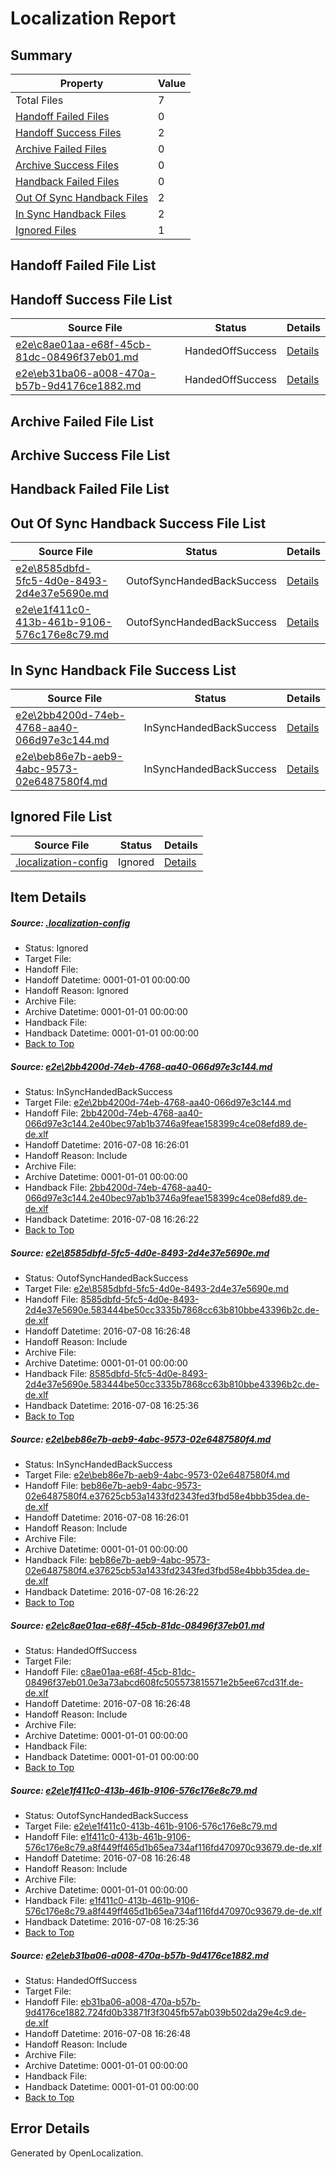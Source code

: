 # <a name='report-top'></a> Localization Report

## Summary
 Property | Value 
 -------- | ----- 
 Total Files | 7
[ Handoff Failed Files ](#handoff-failed-list)| 0
[ Handoff Success Files ](#handoff-success-list)| 2
[ Archive Failed Files ](#archive-failed-list)| 0
[ Archive Success Files ](#archive-success-list)| 0
[ Handback Failed Files ](#handback-failed-list)| 0
[ Out Of Sync Handback Files ](#outofsync-handback-success-list)| 2
[ In Sync Handback Files ](#insync-handback-success-list)| 2
[ Ignored Files ](#ignored-list)| 1

## <a name='handoff-failed-list'></a> Handoff Failed File List

## <a name='handoff-success-list'></a> Handoff Success File List
 Source File | Status | Details 
 ----------- | ------ | ------- 
 [e2e\c8ae01aa-e68f-45cb-81dc-08496f37eb01.md](https://github.com/OpenLocalizationTestOrg/oltest/blob/0203e8682fd85d85cfe05fa9303fc6e09634e1b1/e2e/c8ae01aa-e68f-45cb-81dc-08496f37eb01.md) | HandedOffSuccess | [Details](#79c6732912d040e3285e9214fcb6df9c6f2c79d74)
 [e2e\eb31ba06-a008-470a-b57b-9d4176ce1882.md](https://github.com/OpenLocalizationTestOrg/oltest/blob/0203e8682fd85d85cfe05fa9303fc6e09634e1b1/e2e/eb31ba06-a008-470a-b57b-9d4176ce1882.md) | HandedOffSuccess | [Details](#928a244f8bc8b54f7c1191dd365db2361ca63cbd6)

## <a name='archive-failed-list'></a> Archive Failed File List

## <a name='archive-success-list'></a> Archive Success File List

## <a name='handback-failed-list'></a> Handback Failed File List

## <a name='outofsync-handback-success-list'></a> Out Of Sync Handback Success File List
 Source File | Status | Details 
 ----------- | ------ | ------- 
 [e2e\8585dbfd-5fc5-4d0e-8493-2d4e37e5690e.md](https://github.com/OpenLocalizationTestOrg/oltest/blob/141edf7685cf443fb0f580f788c20851b11ca01a/e2e/8585dbfd-5fc5-4d0e-8493-2d4e37e5690e.md) | OutofSyncHandedBackSuccess | [Details](#83f7b4d48e8c9dfbf6b289cbf3860d8bab7cbb7c2)
 [e2e\e1f411c0-413b-461b-9106-576c176e8c79.md](https://github.com/OpenLocalizationTestOrg/oltest/blob/141edf7685cf443fb0f580f788c20851b11ca01a/e2e/e1f411c0-413b-461b-9106-576c176e8c79.md) | OutofSyncHandedBackSuccess | [Details](#9c1c95706e426dd5e77adedd84195b9a1f488cf95)

## <a name='insync-handback-success-list'></a> In Sync Handback File Success List
 Source File | Status | Details 
 ----------- | ------ | ------- 
 [e2e\2bb4200d-74eb-4768-aa40-066d97e3c144.md](https://github.com/OpenLocalizationTestOrg/oltest/blob/b771ee4c4c6688fb953526fff9faf1acecd1c3aa/e2e/2bb4200d-74eb-4768-aa40-066d97e3c144.md) | InSyncHandedBackSuccess | [Details](#d9b782438574fd3eaee8e20a13cd880dc0077a871)
 [e2e\beb86e7b-aeb9-4abc-9573-02e6487580f4.md](https://github.com/OpenLocalizationTestOrg/oltest/blob/b771ee4c4c6688fb953526fff9faf1acecd1c3aa/e2e/beb86e7b-aeb9-4abc-9573-02e6487580f4.md) | InSyncHandedBackSuccess | [Details](#51c8ccd84437801cb043099d5cc7560e947244d83)

## <a name='ignored-list'></a> Ignored File List
 Source File | Status | Details 
 ----------- | ------ | ------- 
 [.localization-config](https://github.com/OpenLocalizationTestOrg/oltest/blob/0203e8682fd85d85cfe05fa9303fc6e09634e1b1/.localization-config) | Ignored | [Details](#3d4f252ac210baf56311d7e97dcc2db10974dbd20)

## Item Details
##### <a name='3d4f252ac210baf56311d7e97dcc2db10974dbd20'></a> Source: [.localization-config](https://github.com/OpenLocalizationTestOrg/oltest/blob/0203e8682fd85d85cfe05fa9303fc6e09634e1b1/.localization-config)
* Status: Ignored
* Target File: 
* Handoff File: 
* Handoff Datetime: 0001-01-01 00:00:00
* Handoff Reason: Ignored
* Archive File: 
* Archive Datetime: 0001-01-01 00:00:00
* Handback File: 
* Handback Datetime: 0001-01-01 00:00:00
* [Back to Top](#report-top)

##### <a name='d9b782438574fd3eaee8e20a13cd880dc0077a871'></a> Source: [e2e\2bb4200d-74eb-4768-aa40-066d97e3c144.md](https://github.com/OpenLocalizationTestOrg/oltest/blob/b771ee4c4c6688fb953526fff9faf1acecd1c3aa/e2e/2bb4200d-74eb-4768-aa40-066d97e3c144.md)
* Status: InSyncHandedBackSuccess
* Target File: [e2e\2bb4200d-74eb-4768-aa40-066d97e3c144.md](https://github.com/OpenLocalizationTestOrg/oltest-dede-fly/blob/4184611a7e05b028534ebd41d379344aef95931e/e2e/2bb4200d-74eb-4768-aa40-066d97e3c144.md)
* Handoff File: [2bb4200d-74eb-4768-aa40-066d97e3c144.2e40bec97ab1b3746a9feae158399c4ce08efd89.de-de.xlf](https://github.com/OpenLocalizationTestOrg/olhandoff-e2e/blob/d32b48f1fa3b4a0f0e9cfbf6432f48dde64ed65c/ol-handoff/OpenLocalizationTestOrg/oltest-dede-fly/ci/ht/2bb4200d-74eb-4768-aa40-066d97e3c144.2e40bec97ab1b3746a9feae158399c4ce08efd89.de-de.xlf)
* Handoff Datetime: 2016-07-08 16:26:01
* Handoff Reason: Include
* Archive File: 
* Archive Datetime: 0001-01-01 00:00:00
* Handback File: [2bb4200d-74eb-4768-aa40-066d97e3c144.2e40bec97ab1b3746a9feae158399c4ce08efd89.de-de.xlf](https://github.com/OpenLocalizationTestOrg/olhandback-e2e/blob/aad4a138df4a7193cd67120c4606f283ffd02083/ol-handback/OpenLocalizationTestOrg/oltest-dede-fly/ci/ht/2bb4200d-74eb-4768-aa40-066d97e3c144.2e40bec97ab1b3746a9feae158399c4ce08efd89.de-de.xlf)
* Handback Datetime: 2016-07-08 16:26:22
* [Back to Top](#report-top)

##### <a name='83f7b4d48e8c9dfbf6b289cbf3860d8bab7cbb7c2'></a> Source: [e2e\8585dbfd-5fc5-4d0e-8493-2d4e37e5690e.md](https://github.com/OpenLocalizationTestOrg/oltest/blob/141edf7685cf443fb0f580f788c20851b11ca01a/e2e/8585dbfd-5fc5-4d0e-8493-2d4e37e5690e.md)
* Status: OutofSyncHandedBackSuccess
* Target File: [e2e\8585dbfd-5fc5-4d0e-8493-2d4e37e5690e.md](https://github.com/OpenLocalizationTestOrg/oltest-dede-fly/blob/4ff7f7295323fe864af5a370726fad91e32f8e6c/e2e/8585dbfd-5fc5-4d0e-8493-2d4e37e5690e.md)
* Handoff File: [8585dbfd-5fc5-4d0e-8493-2d4e37e5690e.583444be50cc3335b7868cc63b810bbe43396b2c.de-de.xlf](https://github.com/OpenLocalizationTestOrg/olhandoff-e2e/blob/295fba9ffe7195a9f504e7ee8751a0601233c786/ol-handoff/OpenLocalizationTestOrg/oltest-dede-fly/ci/low/8585dbfd-5fc5-4d0e-8493-2d4e37e5690e.583444be50cc3335b7868cc63b810bbe43396b2c.de-de.xlf)
* Handoff Datetime: 2016-07-08 16:26:48
* Handoff Reason: Include
* Archive File: 
* Archive Datetime: 0001-01-01 00:00:00
* Handback File: [8585dbfd-5fc5-4d0e-8493-2d4e37e5690e.583444be50cc3335b7868cc63b810bbe43396b2c.de-de.xlf](https://github.com/OpenLocalizationTestOrg/olhandback-e2e/blob/2cf449f67eef865e0abb19fbc74bafc38cde7a2a/ol-handback/OpenLocalizationTestOrg/oltest-dede-fly/ci/high/8585dbfd-5fc5-4d0e-8493-2d4e37e5690e.583444be50cc3335b7868cc63b810bbe43396b2c.de-de.xlf)
* Handback Datetime: 2016-07-08 16:25:36
* [Back to Top](#report-top)

##### <a name='51c8ccd84437801cb043099d5cc7560e947244d83'></a> Source: [e2e\beb86e7b-aeb9-4abc-9573-02e6487580f4.md](https://github.com/OpenLocalizationTestOrg/oltest/blob/b771ee4c4c6688fb953526fff9faf1acecd1c3aa/e2e/beb86e7b-aeb9-4abc-9573-02e6487580f4.md)
* Status: InSyncHandedBackSuccess
* Target File: [e2e\beb86e7b-aeb9-4abc-9573-02e6487580f4.md](https://github.com/OpenLocalizationTestOrg/oltest-dede-fly/blob/4184611a7e05b028534ebd41d379344aef95931e/e2e/beb86e7b-aeb9-4abc-9573-02e6487580f4.md)
* Handoff File: [beb86e7b-aeb9-4abc-9573-02e6487580f4.e37625cb53a1433fd2343fed3fbd58e4bbb35dea.de-de.xlf](https://github.com/OpenLocalizationTestOrg/olhandoff-e2e/blob/d32b48f1fa3b4a0f0e9cfbf6432f48dde64ed65c/ol-handoff/OpenLocalizationTestOrg/oltest-dede-fly/ci/ht/beb86e7b-aeb9-4abc-9573-02e6487580f4.e37625cb53a1433fd2343fed3fbd58e4bbb35dea.de-de.xlf)
* Handoff Datetime: 2016-07-08 16:26:01
* Handoff Reason: Include
* Archive File: 
* Archive Datetime: 0001-01-01 00:00:00
* Handback File: [beb86e7b-aeb9-4abc-9573-02e6487580f4.e37625cb53a1433fd2343fed3fbd58e4bbb35dea.de-de.xlf](https://github.com/OpenLocalizationTestOrg/olhandback-e2e/blob/aad4a138df4a7193cd67120c4606f283ffd02083/ol-handback/OpenLocalizationTestOrg/oltest-dede-fly/ci/ht/beb86e7b-aeb9-4abc-9573-02e6487580f4.e37625cb53a1433fd2343fed3fbd58e4bbb35dea.de-de.xlf)
* Handback Datetime: 2016-07-08 16:26:22
* [Back to Top](#report-top)

##### <a name='79c6732912d040e3285e9214fcb6df9c6f2c79d74'></a> Source: [e2e\c8ae01aa-e68f-45cb-81dc-08496f37eb01.md](https://github.com/OpenLocalizationTestOrg/oltest/blob/0203e8682fd85d85cfe05fa9303fc6e09634e1b1/e2e/c8ae01aa-e68f-45cb-81dc-08496f37eb01.md)
* Status: HandedOffSuccess
* Target File: 
* Handoff File: [c8ae01aa-e68f-45cb-81dc-08496f37eb01.0e3a73abcd608fc505573815571e2b5ee67cd31f.de-de.xlf](https://github.com/OpenLocalizationTestOrg/olhandoff-e2e/blob/295fba9ffe7195a9f504e7ee8751a0601233c786/ol-handoff/OpenLocalizationTestOrg/oltest-dede-fly/ci/low/c8ae01aa-e68f-45cb-81dc-08496f37eb01.0e3a73abcd608fc505573815571e2b5ee67cd31f.de-de.xlf)
* Handoff Datetime: 2016-07-08 16:26:48
* Handoff Reason: Include
* Archive File: 
* Archive Datetime: 0001-01-01 00:00:00
* Handback File: 
* Handback Datetime: 0001-01-01 00:00:00
* [Back to Top](#report-top)

##### <a name='9c1c95706e426dd5e77adedd84195b9a1f488cf95'></a> Source: [e2e\e1f411c0-413b-461b-9106-576c176e8c79.md](https://github.com/OpenLocalizationTestOrg/oltest/blob/141edf7685cf443fb0f580f788c20851b11ca01a/e2e/e1f411c0-413b-461b-9106-576c176e8c79.md)
* Status: OutofSyncHandedBackSuccess
* Target File: [e2e\e1f411c0-413b-461b-9106-576c176e8c79.md](https://github.com/OpenLocalizationTestOrg/oltest-dede-fly/blob/4ff7f7295323fe864af5a370726fad91e32f8e6c/e2e/e1f411c0-413b-461b-9106-576c176e8c79.md)
* Handoff File: [e1f411c0-413b-461b-9106-576c176e8c79.a8f449ff465d1b65ea734af116fd470970c93679.de-de.xlf](https://github.com/OpenLocalizationTestOrg/olhandoff-e2e/blob/295fba9ffe7195a9f504e7ee8751a0601233c786/ol-handoff/OpenLocalizationTestOrg/oltest-dede-fly/ci/low/e1f411c0-413b-461b-9106-576c176e8c79.a8f449ff465d1b65ea734af116fd470970c93679.de-de.xlf)
* Handoff Datetime: 2016-07-08 16:26:48
* Handoff Reason: Include
* Archive File: 
* Archive Datetime: 0001-01-01 00:00:00
* Handback File: [e1f411c0-413b-461b-9106-576c176e8c79.a8f449ff465d1b65ea734af116fd470970c93679.de-de.xlf](https://github.com/OpenLocalizationTestOrg/olhandback-e2e/blob/2cf449f67eef865e0abb19fbc74bafc38cde7a2a/ol-handback/OpenLocalizationTestOrg/oltest-dede-fly/ci/high/e1f411c0-413b-461b-9106-576c176e8c79.a8f449ff465d1b65ea734af116fd470970c93679.de-de.xlf)
* Handback Datetime: 2016-07-08 16:25:36
* [Back to Top](#report-top)

##### <a name='928a244f8bc8b54f7c1191dd365db2361ca63cbd6'></a> Source: [e2e\eb31ba06-a008-470a-b57b-9d4176ce1882.md](https://github.com/OpenLocalizationTestOrg/oltest/blob/0203e8682fd85d85cfe05fa9303fc6e09634e1b1/e2e/eb31ba06-a008-470a-b57b-9d4176ce1882.md)
* Status: HandedOffSuccess
* Target File: 
* Handoff File: [eb31ba06-a008-470a-b57b-9d4176ce1882.724fd0b33871f3f3045fb57ab039b502da29e4c9.de-de.xlf](https://github.com/OpenLocalizationTestOrg/olhandoff-e2e/blob/295fba9ffe7195a9f504e7ee8751a0601233c786/ol-handoff/OpenLocalizationTestOrg/oltest-dede-fly/ci/low/eb31ba06-a008-470a-b57b-9d4176ce1882.724fd0b33871f3f3045fb57ab039b502da29e4c9.de-de.xlf)
* Handoff Datetime: 2016-07-08 16:26:48
* Handoff Reason: Include
* Archive File: 
* Archive Datetime: 0001-01-01 00:00:00
* Handback File: 
* Handback Datetime: 0001-01-01 00:00:00
* [Back to Top](#report-top)


## Error Details

Generated by OpenLocalization.
